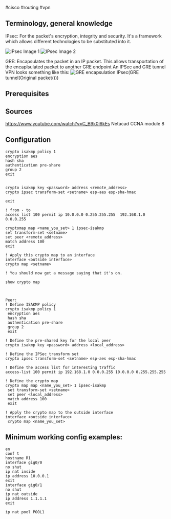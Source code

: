 #cisco  #routing #vpn 

Terminology, general knowledge
---
IPsec: For the packet's encryption, integrity and security. It's a framework which allows different technologies to be substituted into it.

![IPsec Image 1](IPsec%20modularity.png)
![IPsec Image 2](IPsec%20modularity%20example.png)

GRE: Encapsulates the packet in an IP packet. This allows transportation of the encaplsulated packet to another GRE endpoint
An IPSec and GRE tunnel VPN looks something like this:
![GRE encapsulation](IPsec%20and%20GRE%20tunnel.png)
IPsec(GRE tunnel(Original packet()))

Prerequisites
---


Sources
---
https://www.youtube.com/watch?v=C_B9k0l6kEs
Netacad CCNA module 8

Configuration
---
```
crypto isakmp policy 1
encryption aes
hash sha
authentication pre-share
group 2
exit


crypto isakmp key <password> address <remote_address> 
crypto ipsec transform-set <setname> esp-aes esp-sha-hmac

exit

! from - to
access list 100 permit ip 10.0.0.0 0.255.255.255  192.168.1.0 0.0.0.255

cryptomap map <name_you_set> 1 ipsec-isakmp
set transform-set <setname>
set peer <remote_address>
match address 100
exit

! Apply this crypto map to an interface
interface <outside interface>
crypto map <setname>

! You should now get a message saying that it's on.

show crypto map



Peer:
! Define ISAKMP policy
crypto isakmp policy 1
 encryption aes
 hash sha
 authentication pre-share
 group 2
 exit

! Define the pre-shared key for the local peer
crypto isakmp key <password> address <local_address>

! Define the IPSec transform set
crypto ipsec transform-set <setname> esp-aes esp-sha-hmac

! Define the access list for interesting traffic
access-list 100 permit ip 192.168.1.0 0.0.0.255 10.0.0.0 0.255.255.255

! Define the crypto map
crypto map map <name_you_set> 1 ipsec-isakmp
 set transform-set <setname>
 set peer <local_address>
 match address 100
 exit

! Apply the crypto map to the outside interface
interface <outside interface>
 crypto map <name_you_set>

```

Minimum working config examples:
---


```
en
conf t
hostname R1
interface gig0/0
no shut
ip nat inside
ip address 10.0.0.1
exit
interface gig0/1
no shut
ip nat outside
ip address 1.1.1.1
exit

ip nat pool POOL1

```
